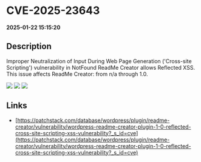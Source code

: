 # CVE-2025-23643

**2025-01-22 15:15:20**

## Description
Improper Neutralization of Input During Web Page Generation ('Cross-site Scripting') vulnerability in NotFound ReadMe Creator allows Reflected XSS. This issue affects ReadMe Creator: from n/a through 1.0.

![](https://img.shields.io/static/v1?label=Score&message=7.1&color=red)
![](https://img.shields.io/static/v1?label=Severity&message=HIGH&color=red)
![](https://img.shields.io/static/v1?label=CWE&message=XSS&color=green)

## Links
- [https://patchstack.com/database/wordpress/plugin/readme-creator/vulnerability/wordpress-readme-creator-plugin-1-0-reflected-cross-site-scripting-xss-vulnerability?_s_id=cve](https://patchstack.com/database/wordpress/plugin/readme-creator/vulnerability/wordpress-readme-creator-plugin-1-0-reflected-cross-site-scripting-xss-vulnerability?_s_id=cve)
